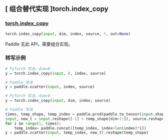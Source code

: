 ## [ 组合替代实现 ]torch.index_copy

### [torch.index_copy](https://pytorch.org/docs/stable/generated/torch.index_copy.html#torch.index_copy)

```python
torch.index_copy(input, dim, index, source, *, out=None)
```

Paddle 无此 API，需要组合实现。

### 转写示例

```python
# PyTorch 写法，dim=0
y = torch.index_copy(input, 0, index, source)

# Paddle 写法
y = paddle.scatter(input, index, source)

# PyTorch 写法，dim>0
y = torch.index_copy(input, dim, index, source)

# Paddle 写法
times, temp_shape, temp_index = paddle.prod(paddle.to_tensor(input.shape[:dim])), input.shape, index
input, new_t = input.reshape([-1] + temp_shape[dim+1:]), source.reshape([-1] + temp_shape[dim+1:])
for i in range(1, times):
    temp_index= paddle.concat([temp_index, index+len(index)*i])
y = paddle.scatter(input, temp_index, new_t).reshape(temp_shape)
```
